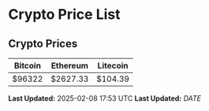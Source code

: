 # Crypto Price List

## Crypto Prices
| Bitcoin | Ethereum | Litecoin |
| ------- | -------- | -------- |
| $96322 | $2627.33 | $104.39 |
**Last Updated:** 2025-02-08 17:53 UTC
**Last Updated:** $DATE$
